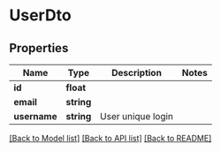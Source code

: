 # UserDto

## Properties
Name | Type | Description | Notes
------------ | ------------- | ------------- | -------------
**id** | **float** |  | 
**email** | **string** |  | 
**username** | **string** | User unique login | 

[[Back to Model list]](../README.md#documentation-for-models) [[Back to API list]](../README.md#documentation-for-api-endpoints) [[Back to README]](../README.md)



